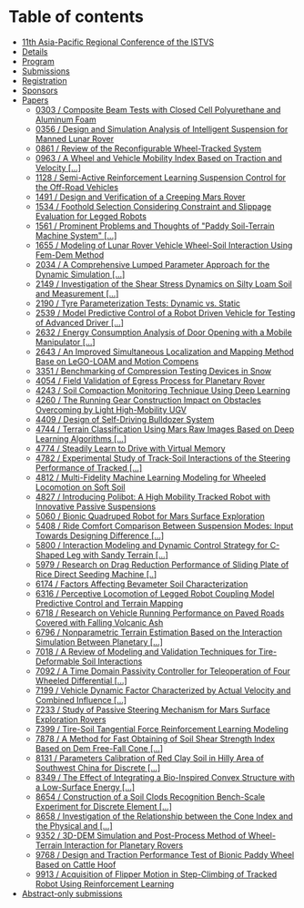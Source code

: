 # Table of contents

* [11th Asia-Pacific Regional Conference of the ISTVS](README.md)
* [Details](details.md)
* [Program](program/README.md)
* [Submissions](submissions.md)
* [Registration](registration.md)
* [Sponsors](sponsors.md)
* [Papers](program/papers.md)
  * [0303 / Composite Beam Tests with Closed Cell Polyurethane and Aluminum Foam](papers/0303-composite-beam-tests-with-closed-cell-polyurethane-and-aluminum-foam.md)
  * [0356 / Design and Simulation Analysis of Intelligent Suspension for Manned Lunar Rover](papers/0356-design-and-simulation-analysis-of-intelligent-suspension-for-manned-lunar-rover.md)
  * [0861 / Review of the Reconfigurable Wheel-Tracked System](papers/0861-review-on-the-reconfigurable-wheel-tracked-system.md)
  * [0963 / A Wheel and Vehicle Mobility Index Based on Traction and Velocity \[...\]](papers/a-wheel-and-vehicle-mobility-index-based-on-traction-and-velocity-for-optimization-of-mobility-perfo.md)
  * [1128 / Semi-Active Reinforcement Learning Suspension Control for the Off-Road Vehicles](papers/page-5.md)
  * [1491 / Design and Verification of a Creeping Mars Rover](papers/page-6.md)
  * [1534 / Foothold Selection Considering Constraint and Slippage Evaluation for Legged Robots](papers/page-7.md)
  * [1561 / Prominent Problems and Thoughts of "Paddy Soil-Terrain Machine System" \[...\]](papers/page-8.md)
  * [1655 / Modeling of Lunar Rover Vehicle Wheel-Soil Interaction Using Fem-Dem Method](papers/1655.md)
  * [2034 / A Comprehensive Lumped Parameter Approach for the Dynamic Simulation \[...\]](papers/2034.md)
  * [2149 / Investigation of the Shear Stress Dynamics on Silty Loam Soil and Measurement \[...\]](papers/page-11.md)
  * [2190 / Tyre Parameterization Tests: Dynamic vs. Static](papers/page-12.md)
  * [2539 / Model Predictive Control of a Robot Driven Vehicle for Testing of Advanced Driver \[...\]](papers/page-13.md)
  * [2632 / Energy Consumption Analysis of Door Opening with a Mobile Manipulator \[...\]](papers/2632-energy-consumption-analysis-of-door-opening-with-a-mobile-manipulator-....md)
  * [2643 / An Improved Simultaneous Localization and Mapping Method Base on LeGO-LOAM and Motion Compens](papers/page-15.md)
  * [3351 / Benchmarking of Compression Testing Devices in Snow](papers/page-16.md)
  * [4054 / Field Validation of Egress Process for Planetary Rover](papers/page-17.md)
  * [4243 / Soil Compaction Monitoring Technique Using Deep Learning](papers/page-18.md)
  * [4260 / The Running Gear Construction Impact on Obstacles Overcoming by Light High-Mobility UGV](papers/page-19.md)
  * [4409 / Design of Self-Driving Bulldozer System](papers/page-20.md)
  * [4744 / Terrain Classification Using Mars Raw Images Based on Deep Learning Algorithms \[...\]](papers/page-21.md)
  * [4774 / Steadily Learn to Drive with Virtual Memory](papers/page-22.md)
  * [4782 / Experimental Study of Track-Soil Interactions of the Steering Performance of Tracked \[...\]](papers/4782.md)
  * [4812 / Multi-Fidelity Machine Learning Modeling for Wheeled Locomotion on Soft Soil](papers/page-24.md)
  * [4827 / Introducing Polibot: A High Mobility Tracked Robot with Innovative Passive Suspensions](papers/page-25.md)
  * [5060 / Bionic Quadruped Robot for Mars Surface Exploration](papers/page-26.md)
  * [5408 / Ride Comfort Comparison Between Suspension Modes: Input Towards Designing Difference \[...\]](papers/page-27.md)
  * [5800 / Interaction Modeling and Dynamic Control Strategy for C-Shaped Leg with Sandy Terrain \[...\]](papers/page-28.md)
  * [5979 / Research on Drag Reduction Performance of Sliding Plate of Rice Direct Seeding Machine \[..\]](papers/page-29.md)
  * [6174 / Factors Affecting Bevameter Soil Characterization](papers/page-30.md)
  * [6316 / Perceptive Locomotion of Legged Robot Coupling Model Predictive Control and Terrain Mapping](papers/page-31.md)
  * [6718 / Research on Vehicle Running Performance on Paved Roads Covered with Falling Volcanic Ash](papers/page-32.md)
  * [6796 / Nonparametric Terrain Estimation Based on the Interaction Simulation Between Planetary \[...\]](papers/6796.md)
  * [7018 / A Review of Modeling and Validation Techniques for Tire-Deformable Soil Interactions](papers/page-34.md)
  * [7092 / A Time Domain Passivity Controller for Teleoperation of Four Wheeled Differential \[...\]](papers/page-35.md)
  * [7199 / Vehicle Dynamic Factor Characterized by Actual Velocity and Combined Influence \[...\]](papers/page-36.md)
  * [7233 / Study of Passive Steering Mechanism for Mars Surface Exploration Rovers](papers/page-37.md)
  * [7399 / Tire-Soil Tangential Force Reinforcement Learning Modeling](papers/page-38.md)
  * [7878 / A Method for Fast Obtaining of Soil Shear Strength Index Based on Dem Free-Fall Cone \[...\]](papers/page-39.md)
  * [8131 / Parameters Calibration of Red Clay Soil in Hilly Area of Southwest China for Discrete \[...\]](papers/page-40.md)
  * [8349 / The Effect of Integrating a Bio-Inspired Convex Structure with a Low-Surface Energy \[...\]](papers/page-41.md)
  * [8654 / Construction of a Soil Clods Recognition Bench-Scale Experiment for Discrete Element \[...\]](papers/page-42.md)
  * [8658 / Investigation of the Relationship between the Cone Index and the Physical and \[...\]](papers/page-43.md)
  * [9352 / 3D-DEM Simulation and Post-Process Method of Wheel-Terrain Interaction for Planetary Rovers](papers/page-44.md)
  * [9768 / Design and Traction Performance Test of Bionic Paddy Wheel Based on Cattle Hoof](papers/page-45.md)
  * [9913 / Acquisition of Flipper Motion in Step-Climbing of Tracked Robot Using Reinforcement Learning](papers/page-46.md)
* [Abstract-only submissions](program/abstract-only.md)
